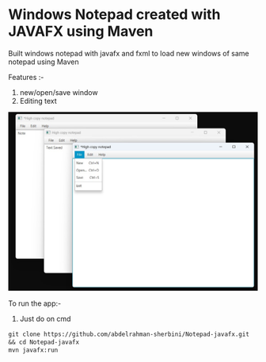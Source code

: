 # Windows Notepad created with JAVAFX using Maven

Built windows notepad with javafx and fxml to load new windows of same notepad using Maven

Features :-

1. new/open/save window
1. Editing text

![Alt text](Demo.jpg?raw=true "Notepad")

To run the app:-

1. Just do on cmd

```
git clone https://github.com/abdelrahman-sherbini/Notepad-javafx.git && cd Notepad-javafx
mvn javafx:run
```
